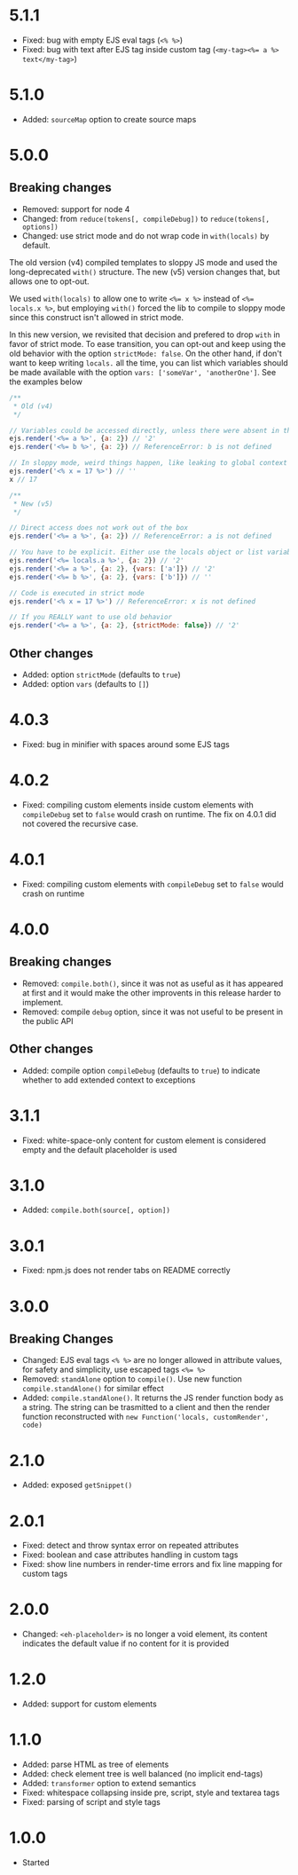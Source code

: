 # 5.1.1
* Fixed: bug with empty EJS eval tags (`<% %>`)
* Fixed: bug with text after EJS tag inside custom tag (`<my-tag><%= a %> text</my-tag>`)

# 5.1.0
* Added: `sourceMap` option to create source maps

# 5.0.0

## Breaking changes
* Removed: support for node 4
* Changed: from `reduce(tokens[, compileDebug])` to `reduce(tokens[, options])`
* Changed: use strict mode and do not wrap code in `with(locals)` by default.

The old version (v4) compiled templates to sloppy JS mode and used the long-deprecated `with()` structure.
The new (v5) version changes that, but allows one to opt-out.

We used `with(locals)` to allow one to write `<%= x %>` instead of `<%= locals.x %>`, but employing `with()` forced
the lib to compile to sloppy mode since this construct isn't allowed in strict mode.

In this new version, we revisited that decision and prefered to drop `with` in favor of strict mode.
To ease transition, you can opt-out and keep using the old behavior with the option `strictMode: false`.
On the other hand, if don't want to keep writing `locals.` all the time, you can list which variables should be made
available with the option `vars: ['someVar', 'anotherOne']`. See the examples below

```js
/**
 * Old (v4)
 */

// Variables could be accessed directly, unless there were absent in the locals parameter
ejs.render('<%= a %>', {a: 2}) // '2'
ejs.render('<%= b %>', {a: 2}) // ReferenceError: b is not defined

// In sloppy mode, weird things happen, like leaking to global context
ejs.render('<% x = 17 %>') // ''
x // 17

/**
 * New (v5)
 */

// Direct access does not work out of the box
ejs.render('<%= a %>', {a: 2}) // ReferenceError: a is not defined

// You have to be explicit. Either use the locals object or list variables to be made available
ejs.render('<%= locals.a %>', {a: 2}) // '2'
ejs.render('<%= a %>', {a: 2}, {vars: ['a']}) // '2'
ejs.render('<%= b %>', {a: 2}, {vars: ['b']}) // ''

// Code is executed in strict mode
ejs.render('<% x = 17 %>') // ReferenceError: x is not defined

// If you REALLY want to use old behavior
ejs.render('<%= a %>', {a: 2}, {strictMode: false}) // '2'
```

## Other changes
* Added: option `strictMode` (defaults to `true`)
* Added: option `vars` (defaults to `[]`)

# 4.0.3
* Fixed: bug in minifier with spaces around some EJS tags

# 4.0.2
* Fixed: compiling custom elements inside custom elements with `compileDebug` set to `false` would crash on runtime. The fix on 4.0.1 did not covered the recursive case.

# 4.0.1
* Fixed: compiling custom elements with `compileDebug` set to `false` would crash on runtime

# 4.0.0

## Breaking changes
* Removed: `compile.both()`, since it was not as useful as it has appeared at first and it would make the other improvents in this release harder to implement.
* Removed: compile `debug` option, since it was not useful to be present in the public API

## Other changes
* Added: compile option `compileDebug` (defaults to `true`) to indicate whether to add extended context to exceptions

# 3.1.1
* Fixed: white-space-only content for custom element is considered empty and the default placeholder is used

# 3.1.0
* Added: `compile.both(source[, option])`

# 3.0.1
* Fixed: npm.js does not render tabs on README correctly

# 3.0.0

## Breaking Changes
* Changed: EJS eval tags `<% %>` are no longer allowed in attribute values, for safety and simplicity, use escaped tags `<%= %>`
* Removed: `standAlone` option to `compile()`. Use new function `compile.standAlone()` for similar effect
* Added: `compile.standAlone()`. It returns the JS render function body as a string. The string can be trasmitted to a client and then the render function reconstructed with `new Function('locals, customRender', code)`

# 2.1.0
* Added: exposed `getSnippet()`

# 2.0.1
* Fixed: detect and throw syntax error on repeated attributes
* Fixed: boolean and case attributes handling in custom tags
* Fixed: show line numbers in render-time errors and fix line mapping for custom tags

# 2.0.0
* Changed: `<eh-placeholder>` is no longer a void element, its content indicates the default value if no content for it is provided

# 1.2.0
* Added: support for custom elements

# 1.1.0
* Added: parse HTML as tree of elements
* Added: check element tree is well balanced (no implicit end-tags)
* Added: `transformer` option to extend semantics
* Fixed: whitespace collapsing inside pre, script, style and textarea tags
* Fixed: parsing of script and style tags

# 1.0.0
* Started